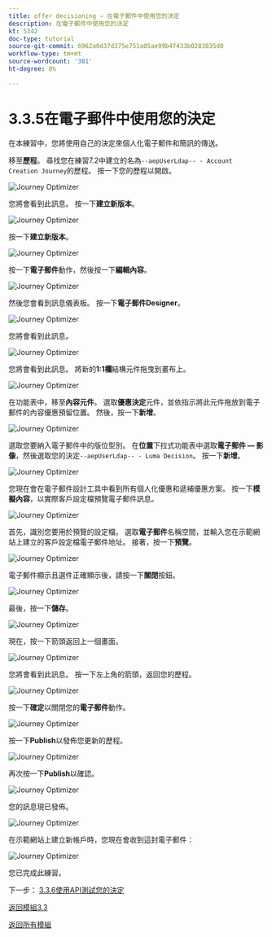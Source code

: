 ```yaml
---
title: offer decisioning — 在電子郵件中使用您的決定
description: 在電子郵件中使用您的決定
kt: 5342
doc-type: tutorial
source-git-commit: 6962a0d37d375e751a05ae99b4f433b0283835d0
workflow-type: tm+mt
source-wordcount: '381'
ht-degree: 0%

---
```


# 3.3.5在電子郵件中使用您的決定

在本練習中，您將使用自己的決定來個人化電子郵件和簡訊的傳送。

移至&#x200B;**歷程**。 尋找您在練習7.2中建立的名為`--aepUserLdap-- - Account Creation Journey`的歷程。 按一下您的歷程以開啟。

![Journey Optimizer](./images/emailoffer1.png)

您將會看到此訊息。 按一下&#x200B;**建立新版本**。

![Journey Optimizer](./images/journey1.png)

按一下&#x200B;**建立新版本**。

![Journey Optimizer](./images/journey2.png)

按一下&#x200B;**電子郵件**&#x200B;動作，然後按一下&#x200B;**編輯內容**。

![Journey Optimizer](./images/journey3.png)

然後您會看到訊息儀表板。 按一下&#x200B;**電子郵件Designer**。

![Journey Optimizer](./images/emailoffer2.png)

您將會看到此訊息。

![Journey Optimizer](./images/emailoffer5.png)

您將會看到此訊息。 將新的&#x200B;**1:1欄**&#x200B;結構元件拖曳到畫布上。

![Journey Optimizer](./images/emailoffer6.png)

在功能表中，移至&#x200B;**內容元件**。 選取&#x200B;**優惠決定**&#x200B;元件，並依指示將此元件拖放到電子郵件的內容優惠預留位置。 然後，按一下&#x200B;**新增**。

![Journey Optimizer](./images/emailoffer7.png)

選取您要納入電子郵件中的版位型別。 在&#x200B;**位置**&#x200B;下拉式功能表中選取&#x200B;**電子郵件 — 影像**，然後選取您的決定`--aepUserLdap-- - Luma Decision`。 按一下&#x200B;**新增**。

![Journey Optimizer](./images/emailoffer8.png)

您現在會在電子郵件設計工具中看到所有個人化優惠和遞補優惠方案。 按一下&#x200B;**模擬內容**，以實際客戶設定檔預覽電子郵件訊息。

![Journey Optimizer](./images/emailoffer9.png)

首先，識別您要用於預覽的設定檔。 選取&#x200B;**電子郵件**&#x200B;名稱空間，並輸入您在示範網站上建立的客戶設定檔電子郵件地址。 接著，按一下&#x200B;**預覽**。

![Journey Optimizer](./images/emailoffer10.png)

電子郵件顯示且選件正確顯示後，請按一下&#x200B;**關閉**&#x200B;按鈕。

![Journey Optimizer](./images/emailoffer11.png)

最後，按一下&#x200B;**儲存**。

![Journey Optimizer](./images/emailoffer12.png)

現在，按一下箭頭返回上一個畫面。

![Journey Optimizer](./images/emailoffer13.png)

您將會看到此訊息。 按一下左上角的箭頭，返回您的歷程。

![Journey Optimizer](./images/emailoffer14.png)

按一下&#x200B;**確定**&#x200B;以關閉您的&#x200B;**電子郵件**&#x200B;動作。

![Journey Optimizer](./images/emailoffer14a.png)

按一下&#x200B;**Publish**&#x200B;以發佈您更新的歷程。

![Journey Optimizer](./images/emailoffer14b.png)

再次按一下&#x200B;**Publish**&#x200B;以確認。

![Journey Optimizer](./images/emailoffer15.png)

您的訊息現已發佈。

![Journey Optimizer](./images/emailoffer16.png)

在示範網站上建立新帳戶時，您現在會收到這封電子郵件：

![Journey Optimizer](./images/emailoffer17.png)

您已完成此練習。

下一步： [3.3.6使用API測試您的決定](./ex6.md)

[返回模組3.3](./offer-decisioning.md)

[返回所有模組](./../../../overview.md)
